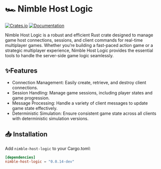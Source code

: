 # 🏎️ Nimble Host Logic
[![Crates.io](https://img.shields.io/crates/nimble-host-logic)](https://crates.io/crates/nimble-host-logic)
[![Documentation](https://docs.rs/nimble-host-logic/badge.svg)](https://docs.rs/nimble-host-logic)

Nimble Host Logic is a robust and efficient Rust crate designed to manage game host connections, sessions, and client
commands for real-time multiplayer games. Whether you’re building a fast-paced action game or a strategic multiplayer
experience, Nimble Host Logic provides the essential tools to handle the server-side game logic seamlessly.

## ✨Features

* Connection Management: Easily create, retrieve, and destroy client connections.
* Session Handling: Manage game sessions, including player states and game progression.
* Message Processing: Handle a variety of client messages to update game state effectively.
* Deterministic Simulation: Ensure consistent game state across all clients with deterministic simulation versions.

## 📥 Installation

Add `nimble-host-logic` to your Cargo.toml:

```toml
[dependencies]
nimble-host-logic = "0.0.14-dev"
```
